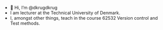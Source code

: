 - 👋 Hi, I’m @dkrugdkrug
- I am lecturer at the Technical University of Denmark.
- I, amongst other things, teach in the course 62532 Version control and Test methods.

<!---
dkrugdkrug/dkrugdkrug is a ✨ special ✨ repository because its `README.md` (this file) appears on your GitHub profile.
You can click the Preview link to take a look at your changes.
--->
